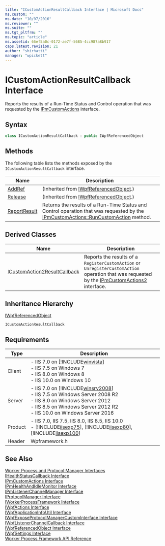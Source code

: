 ```yaml
---
title: "ICustomActionResultCallback Interface | Microsoft Docs"
ms.custom: ""
ms.date: "10/07/2016"
ms.reviewer: ""
ms.suite: ""
ms.tgt_pltfrm: ""
ms.topic: "article"
ms.assetid: 66ef5a0c-0172-ae7f-5685-4cc987a8b917
caps.latest.revision: 21
author: "shirhatti"
manager: "wpickett"
---
```

# ICustomActionResultCallback Interface
Reports the results of a Run-Time Status and Control operation that was requested by the [IPmCustomActions](../../web-development-reference\native-code-api-reference/ipmcustomactions-interface.md) interface.  
  
## Syntax  
  
```cpp  
class ICustomActionResultCallback : public IWpfReferencedObject  
```  
  
## Methods  
 The following table lists the methods exposed by the `ICustomActionResultCallback` interface.  
  
|Name|Description|  
|----------|-----------------|  
|[AddRef](../../web-development-reference\native-code-api-reference/iwpfreferencedobject-addref-method.md)|(Inherited from [IWpfReferencedObject](../../web-development-reference\native-code-api-reference/iwpfreferencedobject-interface.md).)|  
|[Release](../../web-development-reference\native-code-api-reference/iwpfreferencedobject-release-method.md)|(Inherited from [IWpfReferencedObject](../../web-development-reference\native-code-api-reference/iwpfreferencedobject-interface.md).)|  
|[ReportResult](../../web-development-reference\native-code-api-reference/icustomactionresultcallback-reportresult-method.md)|Returns the results of a Run-Time Status and Control operation that was requested by the [IPmCustomActions::RunCustomAction](../../web-development-reference\native-code-api-reference/ipmcustomactions-runcustomaction-method.md) method.|  
  
## Derived Classes  
  
|Name|Description|  
|----------|-----------------|  
|[ICustomAction2ResultCallback](../../web-development-reference\native-code-api-reference/icustomaction2resultcallback-interface.md)|Reports the results of a `RegisterCustomAction` or `UnregisterCustomAction` operation that was requested by the [IPmCustomActions2](../../web-development-reference\native-code-api-reference/ipmcustomactions2-interface.md) interface.|  
  
## Inheritance Hierarchy  
 [IWpfReferencedObject](../../web-development-reference\native-code-api-reference/iwpfreferencedobject-interface.md)  
  
 `ICustomActionResultCallback`  
  
## Requirements  
  
|Type|Description|  
|----------|-----------------|  
|Client|-   IIS 7.0 on [!INCLUDE[winvista](../../wmi-provider/includes/winvista-md.md)]<br />-   IIS 7.5 on Windows 7<br />-   IIS 8.0 on Windows 8<br />-   IIS 10.0 on Windows 10|  
|Server|-   IIS 7.0 on [!INCLUDE[winsrv2008](../../wmi-provider/includes/winsrv2008-md.md)]<br />-   IIS 7.5 on Windows Server 2008 R2<br />-   IIS 8.0 on Windows Server 2012<br />-   IIS 8.5 on Windows Server 2012 R2<br />-   IIS 10.0 on Windows Server 2016|  
|Product|-   IIS 7.0, IIS 7.5, IIS 8.0, IIS 8.5, IIS 10.0<br />-   [!INCLUDE[iisexp75](../../web-development-reference/native-code-api-reference/includes/iisexp75-md.md)], [!INCLUDE[iisexp80](../../web-development-reference/native-code-api-reference/includes/iisexp80-md.md)], [!INCLUDE[iisexp100](../../web-development-reference/native-code-api-reference/includes/iisexp100-md.md)]|  
|Header|Wpframework.h|  
  
## See Also  
 [Worker Process and Protocol Manager Interfaces](../../web-development-reference\native-code-api-reference/worker-process-and-protocol-manager-interfaces.md)   
 [IHealthStatusCallback Interface](../../web-development-reference\native-code-api-reference/ihealthstatuscallback-interface.md)   
 [IPmCustomActions Interface](../../web-development-reference\native-code-api-reference/ipmcustomactions-interface.md)   
 [IPmHealthAndIdleMonitor Interface](../../web-development-reference\native-code-api-reference/ipmhealthandidlemonitor-interface.md)   
 [IPmListenerChannelManager Interface](../../web-development-reference\native-code-api-reference/ipmlistenerchannelmanager-interface.md)   
 [IProtocolManager Interface](../../web-development-reference\native-code-api-reference/iprotocolmanager-interface.md)   
 [IWorkerProcessFramework Interface](../../web-development-reference\native-code-api-reference/iworkerprocessframework-interface.md)   
 [IWpfActions Interface](../../web-development-reference\native-code-api-reference/iwpfactions-interface.md)   
 [IWpfApplicationInfoUtil Interface](../../web-development-reference\native-code-api-reference/iwpfapplicationinfoutil-interface.md)   
 [IWpfExposeProtocolManagerCustomInterface Interface](../../web-development-reference\native-code-api-reference/iwpfexposeprotocolmanagercustominterface-interface.md)   
 [IWpfListenerChannelCallback Interface](../../web-development-reference\native-code-api-reference/iwpflistenerchannelcallback-interface.md)   
 [IWpfReferencedObject Interface](../../web-development-reference\native-code-api-reference/iwpfreferencedobject-interface.md)   
 [IWpfSettings Interface](../../web-development-reference\native-code-api-reference/iwpfsettings-interface.md)   
 [Worker Process Framework API Reference](../../web-development-reference\native-code-api-reference/worker-process-framework-api-reference.md)